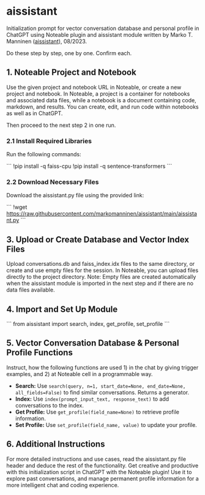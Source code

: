 # aissistant

Initialization prompt for vector conversation database and personal profile in ChatGPT using Noteable plugin and aissistant module written by Marko T. Manninen ([aissistant](https://github.com/markomanninen/aissistant/)), 08/2023.

Do these step by step, one by one. Confirm each.

## 1. Noteable Project and Notebook

Use the given project and notebook URL in Noteable, or create a new project and notebook. In Noteable, a project is a container for notebooks and associated data files, while a notebook is a document containing code, markdown, and results. You can create, edit, and run code within notebooks as well as in ChatGPT.

Then proceed to the next step 2 in one run.

### 2.1 Install Required Libraries

Run the following commands:

\`\`\`
!pip install -q faiss-cpu
!pip install -q sentence-transformers
\`\`\`

### 2.2 Download Necessary Files

Download the aissistant.py file using the provided link:

\`\`\`
!wget https://raw.githubusercontent.com/markomanninen/aissistant/main/aissistant.py
\`\`\`

## 3. Upload or Create Database and Vector Index Files

Upload conversations.db and faiss_index.idx files to the same directory, or create and use empty files for the session. In Noteable, you can upload files directly to the project directory. Note: Empty files are created automatically when the aissistant module is imported in the next step and if there are no data files available.

## 4. Import and Set Up Module

\`\`\`
from aissistant import search, index, get_profile, set_profile
\`\`\`

## 5. Vector Conversation Database & Personal Profile Functions

Instruct, how the following functions are used 1) in the chat by giving trigger examples, and 2) at Noteable cell in a programmable way.

- **Search:** Use `search(query, n=1, start_date=None, end_date=None, all_fields=False)` to find similar conversations. Returns a generator.
- **Index:** Use `index(prompt_input_text, response_text)` to add conversations to the index.
- **Get Profile:** Use `get_profile(field_name=None)` to retrieve profile information.
- **Set Profile:** Use `set_profile(field_name, value)` to update your profile.

## 6. Additional Instructions

For more detailed instructions and use cases, read the aissistant.py file header and deduce the rest of the functionality. Get creative and productive with this initialization script in ChatGPT with the Noteable plugin! Use it to explore past conversations, and manage permanent profile information for a more intelligent chat and coding experience.

